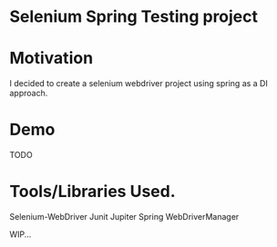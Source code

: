 # Selenium Spring Testing project

# Motivation
I decided to create a selenium webdriver project using spring as a DI approach.

# Demo

TODO

# Tools/Libraries Used.

Selenium-WebDriver
Junit Jupiter
Spring
WebDriverManager


WIP...

